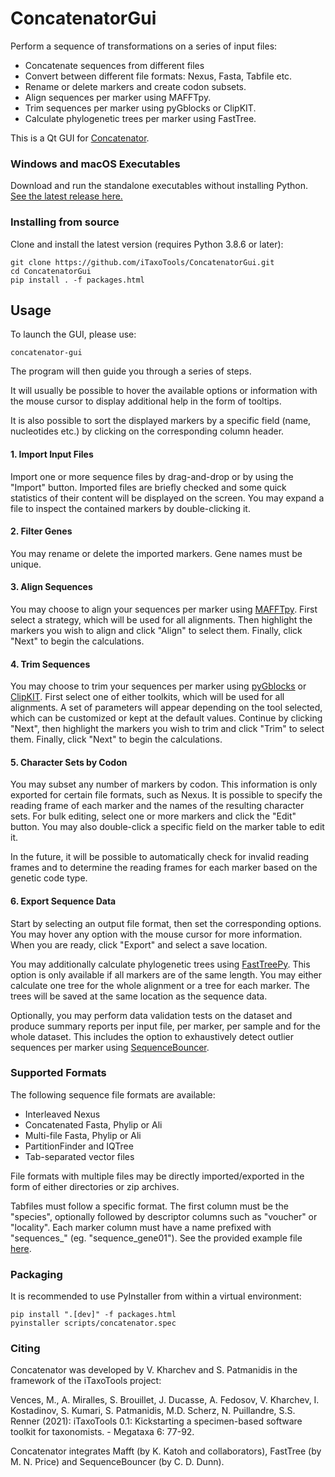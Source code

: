 # ConcatenatorGui

Perform a sequence of transformations on a series of input files:

* Concatenate sequences from different files
* Convert between different file formats: Nexus, Fasta, Tabfile etc.
* Rename or delete markers and create codon subsets.
* Align sequences per marker using MAFFTpy.
* Trim sequences per marker using pyGblocks or ClipKIT.
* Calculate phylogenetic trees per marker using FastTree.

This is a Qt GUI for [Concatenator](https://github.com/iTaxoTools/concatenator).


### Windows and macOS Executables
Download and run the standalone executables without installing Python.</br>
[See the latest release here.](https://github.com/iTaxoTools/ConcatenatorGui/releases/latest)


### Installing from source
Clone and install the latest version (requires Python 3.8.6 or later):
```
git clone https://github.com/iTaxoTools/ConcatenatorGui.git
cd ConcatenatorGui
pip install . -f packages.html
```


## Usage
To launch the GUI, please use:
```
concatenator-gui
```

The program will then guide you through a series of steps.

It will usually be possible to hover the available options or information with the mouse cursor to display additional help in the form of tooltips.

It is also possible to sort the displayed markers by a specific field (name, nucleotides etc.) by clicking on the corresponding column header.


#### 1. Import Input Files

Import one or more sequence files by drag-and-drop or by using the "Import" button. Imported files are briefly checked and some quick statistics of their content will be displayed on the screen. You may expand a file to inspect the contained markers by double-clicking it.


#### 2. Filter Genes

You may rename or delete the imported markers. Gene names must be unique.


#### 3. Align Sequences

You may choose to align your sequences per marker using [MAFFTpy](https://github.com/iTaxoTools/MAFFTpy). First select a strategy, which will be used for all alignments. Then highlight the markers you wish to align and click "Align" to select them. Finally, click "Next" to begin the calculations.


#### 4. Trim Sequences

You may choose to trim your sequences per marker using [pyGblocks](https://github.com/iTaxoTools/pygblocks) or [ClipKIT](https://github.com/JLSteenwyk/ClipKIT). First select one of either toolkits, which will be used for all alignments. A set of parameters will appear depending on the tool selected, which can be customized or kept at the default values. Continue by clicking "Next", then highlight the markers you wish to trim and click "Trim" to select them. Finally, click "Next" to begin the calculations.


#### 5. Character Sets by Codon

You may subset any number of markers by codon. This information is only exported for certain file formats, such as Nexus. It is possible to specify the reading frame of each marker and the names of the resulting character sets. For bulk editing, select one or more markers and click the "Edit" button. You may also double-click a specific field on the marker table to edit it.

In the future, it will be possible to automatically check for invalid reading frames and to determine the reading frames for each marker based on the genetic code type.


#### 6. Export Sequence Data

Start by selecting an output file format, then set the corresponding options. You may hover any option with the mouse cursor for more information. When you are ready, click "Export" and select a save location.

You may additionally calculate phylogenetic trees using [FastTreePy](https://github.com/iTaxoTools/FastTreePy). This option is only available if all markers are of the same length. You may either calculate one tree for the whole alignment or a tree for each marker. The trees will be saved at the same location as the sequence data.

Optionally, you may perform data validation tests on the dataset and produce summary reports per input file, per marker, per sample and for the whole dataset. This includes the option to exhaustively detect outlier sequences per marker using [SequenceBouncer](https://github.com/iTaxoTools/SequenceBouncer).


### Supported Formats

The following sequence file formats are available:

* Interleaved Nexus
* Concatenated Fasta, Phylip or Ali
* Multi-file Fasta, Phylip or Ali
* PartitionFinder and IQTree
* Tab-separated vector files

File formats with multiple files may be directly imported/exported in the form of either directories or zip archives.

Tabfiles must follow a specific format. The first column must be the "species", optionally followed by descriptor columns such as "voucher" or "locality". Each marker column must have a name prefixed with "sequences_" (eg. "sequence_gene01"). See the provided example file [here](examples/test_tabfile.tab).


### Packaging

It is recommended to use PyInstaller from within a virtual environment:
```
pip install ".[dev]" -f packages.html
pyinstaller scripts/concatenator.spec
```


### Citing

Concatenator was developed by V. Kharchev and S. Patmanidis in the framework of the iTaxoTools project:

Vences, M., A. Miralles, S. Brouillet, J. Ducasse, A. Fedosov, V. Kharchev, I. Kostadinov, S. Kumari, S. Patmanidis, M.D. Scherz, N. Puillandre, S.S. Renner (2021):
iTaxoTools 0.1: Kickstarting a specimen-based software toolkit for taxonomists. - Megataxa 6: 77-92.

Concatenator integrates Mafft (by K. Katoh and collaborators), FastTree (by M. N. Price) and SequenceBouncer (by C. D. Dunn).
